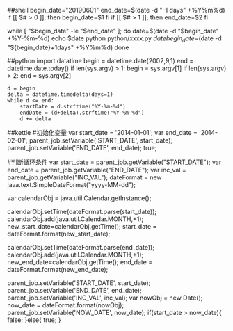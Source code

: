 ##shell 
begin_date="20190601"
end_date=$(date -d "-1 days" +%Y%m%d)
if [[ $# > 0 ]]; then
	begin_date=$1
fi
if [[ $# > 1 ]]; then
	end_date=$2
fi

while [ "$begin_date" -le "$end_date" ];
do
    date=$(date -d "$begin_date" +%Y-%m-%d)
    echo $date
    python python/xxxx.py $date
    begin_date=$(date -d "${begin_date}+1days" +%Y%m%d)
done

##python
import datatime
	begin = datetime.date(2002,9,1)
    end = datetime.date.today()
	if len(sys.argv) > 1:
	    begin = sys.argv[1]
	if len(sys.argv) > 2:
	    end = sys.argv[2]

    d = begin
    delta = datetime.timedelta(days=1)
    while d <= end:
        startDate = d.strftime("%Y-%m-%d")
        endDate = (d+delta).strftime("%Y-%m-%d")
        d += delta     

##kettle
#初始化变量
var start_date = '2014-01-01';
var	end_date = '2014-02-01';
parent_job.setVariable('START_DATE', start_date);
parent_job.setVariable('END_DATE', end_date);
true;

#判断循环条件
var start_date = parent_job.getVariable("START_DATE");
var end_date = parent_job.getVariable("END_DATE");
var inc_val = parent_job.getVariable("INC_VAL");
dateFormat = new java.text.SimpleDateFormat("yyyy-MM-dd");

var calendarObj = java.util.Calendar.getInstance();

calendarObj.setTime(dateFormat.parse(start_date));
calendarObj.add(java.util.Calendar.MONTH,+1);
new_start_date=calendarObj.getTime();
start_date = dateFormat.format(new_start_date);

calendarObj.setTime(dateFormat.parse(end_date));
calendarObj.add(java.util.Calendar.MONTH,+1);
new_end_date=calendarObj.getTime();
end_date = dateFormat.format(new_end_date);

parent_job.setVariable('START_DATE', start_date);
parent_job.setVariable('END_DATE', end_date);
parent_job.setVariable('INC_VAL', inc_val);
var nowObj = new Date();
now_date = dateFormat.format(nowObj);
parent_job.setVariable('NOW_DATE', now_date);
if(start_date > now_date){
   false;
}else{
   true;
}